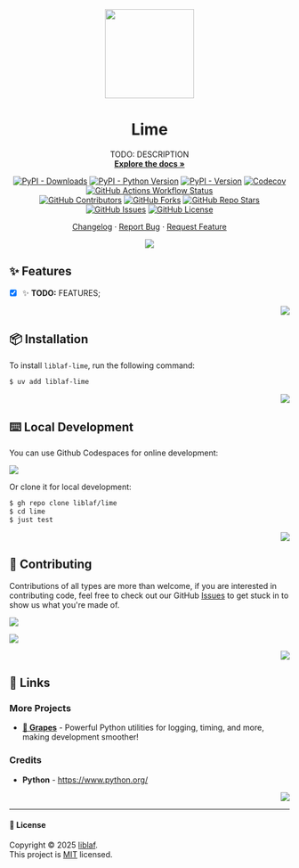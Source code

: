 <!-- -*- mode: markdown; -*- -->

<div align="center" markdown><a name="readme-top"></a>

<img height="160" src="https://api.iconify.design/logos/python.svg" />

# Lime

TODO: DESCRIPTION <br />
[**Explore the docs »**](https://liblaf.github.io/lime/)

[![PyPI - Downloads](https://img.shields.io/pypi/dm/liblaf-lime?logo=PyPI&label=Downloads)](https://pypi.org/project/liblaf-lime)
[![PyPI - Python Version](https://img.shields.io/pypi/pyversions/liblaf-lime?logo=Python&label=Python)](https://pypi.org/project/liblaf-lime)
[![PyPI - Version](https://img.shields.io/pypi/v/liblaf-lime?logo=PyPI&label=PyPI)](https://pypi.org/project/liblaf-lime)
[![Codecov](https://img.shields.io/codecov/c/github/liblaf/lime?logo=Codecov&label=Coverage)](https://codecov.io/gh/liblaf/lime)
[![GitHub Actions Workflow Status](https://img.shields.io/github/actions/workflow/status/liblaf/lime/test.yaml?logo=GitHub%20Actions&label=Test)](https://github.com/liblaf/lime/actions/workflows/test.yaml)
<br />
[![GitHub Contributors](https://img.shields.io/github/contributors/liblaf/lime?logo=GitHub&label=Contributors)](https://github.com/liblaf/lime/graphs/contributors)
[![GitHub Forks](https://img.shields.io/github/forks/liblaf/lime)](https://github.com/liblaf/lime/forks)
[![GitHub Repo Stars](https://img.shields.io/github/stars/liblaf/lime)](https://github.com/liblaf/lime/stargazers)
[![GitHub Issues](https://img.shields.io/github/issues/liblaf/lime?logo=GitHub&label=Issues)](https://github.com/liblaf/lime/issues)
[![GitHub License](https://img.shields.io/github/license/liblaf/lime?label=License)](https://github.com/liblaf/lime/blob/main/LICENSE)

[Changelog](https://github.com/liblaf/lime/blob/main/CHANGELOG.md) · [Report Bug](https://github.com/liblaf/lime/issues) · [Request Feature](https://github.com/liblaf/lime/issues)

![](https://raw.githubusercontent.com/andreasbm/readme/master/assets/lines/rainbow.png)

</div>

## ✨ Features

- [x] ✨ **TODO:** FEATURES;

<div align="right" markdown>

[![](https://img.shields.io/badge/-BACK_TO_TOP-black?style=flat-square)](#readme-top)

</div>

## 📦 Installation

To install `liblaf-lime`, run the following command:

```bash
$ uv add liblaf-lime
```

<div align="right" markdown>

[![](https://img.shields.io/badge/-BACK_TO_TOP-black?style=flat-square)](#readme-top)

</div>

## ⌨️ Local Development

You can use Github Codespaces for online development:

[![](https://github.com/codespaces/badge.svg)](https://codespaces.new/liblaf/lime)

Or clone it for local development:

```bash
$ gh repo clone liblaf/lime
$ cd lime
$ just test
```

<div align="right" markdown>

[![](https://img.shields.io/badge/-BACK_TO_TOP-black?style=flat-square)](#readme-top)

</div>

## 🤝 Contributing

Contributions of all types are more than welcome, if you are interested in contributing code, feel free to check out our GitHub [Issues](https://github.com/liblaf/lime/issues) to get stuck in to show us what you're made of.

[![](https://img.shields.io/badge/%F0%9F%A4%AF%20PR%20WELCOME-%E2%86%92-ffcb47?labelColor=black&style=for-the-badge)](https://github.com/liblaf/lime/pulls)

[![](https://contrib.rocks/image?repo=liblaf%2Flime)](https://github.com/liblaf/lime/graphs/contributors)

<div align="right" markdown>

[![](https://img.shields.io/badge/-BACK_TO_TOP-black?style=flat-square)](#readme-top)

</div>

## 🔗 Links

### More Projects

- **[🍇 Grapes](https://github.com/liblaf/grapes)** - Powerful Python utilities for logging, timing, and more, making development smoother!

### Credits

- **Python** - <https://www.python.org/>

<div align="right" markdown>

[![](https://img.shields.io/badge/-BACK_TO_TOP-black?style=flat-square)](#readme-top)

</div>

---

#### 📝 License

Copyright © 2025 [liblaf](https://github.com/liblaf). <br />
This project is [MIT](https://github.com/liblaf/lime/blob/main/LICENSE) licensed.
